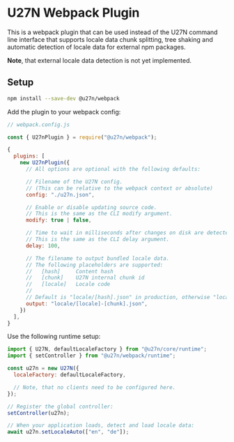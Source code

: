 # U27N Webpack Plugin
This is a webpack plugin that can be used instead of the U27N command line interface that supports
locale data chunk splitting, tree shaking and automatic detection of locale data for external npm packages.

**Note**, that external locale data detection is not yet implemented.

## Setup
```bash
npm install --save-dev @u27n/webpack
```

Add the plugin to your webpack config:
```js
// webpack.config.js

const { U27nPlugin } = require("@u27n/webpack");

{
  plugins: [
    new U27nPlugin({
      // All options are optional with the following defaults:

      // Filename of the U27N config.
      // (This can be relative to the webpack context or absolute)
      config: "./u27n.json",

      // Enable or disable updating source code.
      // This is the same as the CLI modify argument.
      modify: true | false,

      // Time to wait in milliseconds after changes on disk are detected.
      // This is the same as the CLI delay argument.
      delay: 100,

      // The filename to output bundled locale data.
      // The following placeholders are supported:
      //   [hash]     Content hash
      //   [chunk]    U27N internal chunk id
      //   [locale]   Locale code
      //
      // Default is "locale/[hash].json" in production, otherwise "locale/[locale]-[chunk].json".
      output: "locale/[locale]-[chunk].json",
    })
  ],
}
```

Use the following runtime setup:
```js
import { U27N, defaultLocaleFactory } from "@u27n/core/runtime";
import { setController } from "@u27n/webpack/runtime";

const u27n = new U27N({
  localeFactory: defaultLocaleFactory,

  // Note, that no clients need to be configured here.
});

// Register the global controller:
setController(u27n);

// When your application loads, detect and load locale data:
await u27n.setLocaleAuto(["en", "de"]);
```
